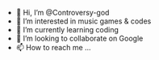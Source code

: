 - 👋 Hi, I’m @Controversy-god
- 👀 I’m interested in music games & codes
- 🌱 I’m currently learning coding
- 💞️ I’m looking to collaborate on Google
- 📫 How to reach me ...

<!---
Controversy ( born November 27, 2004 in Dhaka Bangladesh ) is an Bangladeshi musician artist, He has a great appearance in the music industry of Bangladesh.
--->
